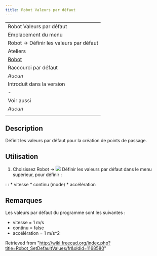 ```yaml
---
title: Robot Valeurs par défaut
---
```

|  |
| --- |
| Robot Valeurs par défaut |
| Emplacement du menu |
| Robot → Définir les valeurs par défaut |
| Ateliers |
| [Robot](/Robot_Workbench/fr "Robot Workbench/fr") |
| Raccourci par défaut |
| *Aucun* |
| Introduit dans la version |
| - |
| Voir aussi |
| *Aucun* |
|  |

## Description

Définit les valeurs par défaut pour la création de points de passage.

## Utilisation

1. Choisissez Robot → ![](/images/Robot_SetDefaultValues.svg) Définir les valeurs par défaut dans le menu supérieur, pour définir :

:   :   * vitesse
        * continu (mode)
        * accélération

## Remarques

Les valeurs par défaut du programme sont les suivantes :

* vitesse = 1 m/s
* continu = false
* accélération = 1 m/s^2

Retrieved from "<http://wiki.freecad.org/index.php?title=Robot_SetDefaultValues/fr&oldid=1168580>"